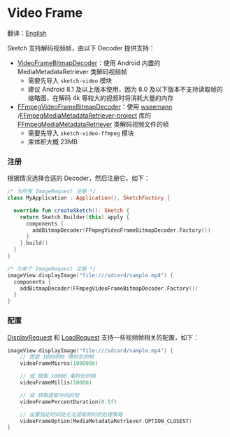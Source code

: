 # Video Frame

翻译：[English](video_frame.md)

Sketch 支持解码视频帧，由以下 Decoder 提供支持：

* [VideoFrameBitmapDecoder]：使用 Android 内置的 MediaMetadataRetriever 类解码视频帧
    * 需要先导入 `sketch-video` 模块
    * 建议 Android 8.1 及以上版本使用，因为 8.0 及以下版本不支持读取帧的缩略图，在解码 4k
      等较大的视频时将消耗大量的内存
* [FFmpegVideoFrameBitmapDecoder]：使用 [wseemann]
  /[FFmpegMediaMetadataRetriever-project] 库的 [FFmpegMediaMetadataRetriever] 类解码视频文件的帧
    * 需要先导入 `sketch-video-ffmpeg` 模块
    * 库体积大概 23MB

### 注册

根据情况选择合适的 Decoder，然后注册它，如下：

```kotlin
/* 为所有 ImageRequest 注册 */
class MyApplication : Application(), SketchFactory {

  override fun createSketch(): Sketch {
    return Sketch.Builder(this).apply {
      components {
        addBitmapDecoder(FFmpegVideoFrameBitmapDecoder.Factory())
      }
    }.build()
  }
}

/* 为单个 ImageRequest 注册 */
imageView.displayImage("file:///sdcard/sample.mp4") {
  components {
    addBitmapDecoder(FFmpegVideoFrameBitmapDecoder.Factory())
  }
}
```

### 配置

[DisplayRequest] 和 [LoadRequest] 支持一些视频帧相关的配置，如下：

```kotlin
imageView.displayImage("file:///sdcard/sample.mp4") {
    // 提取 1000000 微秒处的帧
    videoFrameMicros(1000000)

    // 或 提取 10000 毫秒处的帧
    videoFrameMillis(10000)

    // 或 获取提取中间的帧
    videoFramePercentDuration(0.5f)

    // 设置指定时间处无法提取帧时的处理策略
    videoFrameOption(MediaMetadataRetriever.OPTION_CLOSEST)
}
```

[wseemann]: https://github.com/wseemann

[FFmpegMediaMetadataRetriever-project]: https://github.com/wseemann/FFmpegMediaMetadataRetriever

[FFmpegMediaMetadataRetriever]: https://github.com/wseemann/FFmpegMediaMetadataRetriever/blob/master/core/src/main/kotlin/wseemann/media/FFmpegMediaMetadataRetriever.java

[VideoFrameBitmapDecoder]: ../../sketch-video/src/main/kotlin/com/github/panpf/sketch/decode/VideoFrameBitmapDecoder.kt

[FFmpegVideoFrameBitmapDecoder]: ../../sketch-video-ffmpeg/src/main/kotlin/com/github/panpf/sketch/decode/FFmpegVideoFrameBitmapDecoder.kt

[DisplayRequest]: ../../sketch-core/src/main/kotlin/com/github/panpf/sketch/request/DisplayRequest.kt

[LoadRequest]: ../../sketch-core/src/main/kotlin/com/github/panpf/sketch/request/LoadRequest.kt

[ImageRequest]: ../../sketch-core/src/main/kotlin/com/github/panpf/sketch/request/ImageRequest.kt
